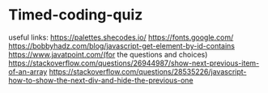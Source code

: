 # Timed-coding-quiz

useful links: 
https://palettes.shecodes.io/
https://fonts.google.com/
https://bobbyhadz.com/blog/javascript-get-element-by-id-contains
https://www.javatpoint.com/(for the questions and choices)
https://stackoverflow.com/questions/26944987/show-next-previous-item-of-an-array
https://stackoverflow.com/questions/28535226/javascript-how-to-show-the-next-div-and-hide-the-previous-one